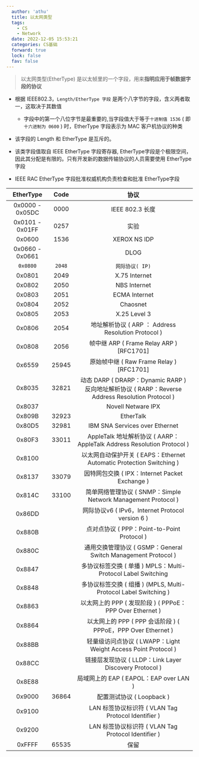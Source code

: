 ```yaml
---
  author: 'athu'
  title: 以太网类型
  tags:
    - CS
    - Network
  date: 2022-12-05 15:53:21
  categories: CS基础
  forward: true
  lock: false
  fav: false
---
```


> 以太网类型(EtherType) 是以太帧里的一个字段，用来**指明应用于帧数据字段的协议**

- 根据 IEEE802.3，`Length/EtherType 字段` 是两个八字节的字段，含义两者取一，这取决于其数值
    - 字段中的第一个八位字节是最重要的,当字段值大于等于`十进制值 1536`  ( 即 `十六进制为 0600` ) 时，EtherType 字段表示为 MAC 客户机协议的种类

- 该字段的 Length 和 EtherType 是互斥的。

- 该类字段值取自 IEEE EtherType 字段寄存器, EtherType字段是个极限空间，因此其分配是有限的。只有开发新的数据传输协议的人员需要使用 EtherType字段

- IEEE RAC EtherType 字段批准权威机构负责检查和批准 EtherType字段


| EtherType | Code | 协议 |
|:---------:|:----:|:----:|
|0x0000 - 0x05DC |	0000 | IEEE 802.3 长度 |
|0x0101 - 0x01FF |	0257 | 实验 |
|0x0600          |	1536 | XEROX NS IDP |
|0x0660 - 0x0661 |        |  DLOG |
|`0x0800`	     | `2048` | `网际协议( IP)`|
|0x0801	         | 2049	  | X.75 Internet|
|0x0802	         | 2050	  | NBS Internet|
|0x0803	         | 2051	  | ECMA Internet|
|0x0804	         | 2052	  | Chaosnet|
|0x0805	         | 2053	  | X.25 Level 3|
|0x0806	         | 2054	  | 地址解析协议 ( ARP ： Address Resolution Protocol ) |
|0x0808	         | 2056	  | 帧中继 ARP  ( Frame Relay ARP )  [RFC1701] |
|0x6559	         | 25945  | 原始帧中继 ( Raw Frame Relay )  [RFC1701] |
|0x8035	         | 32821  | 动态 DARP  ( DRARP：Dynamic RARP ) 反向地址解析协议 ( RARP：Reverse Address Resolution Protocol ) |
|0x8037		     |        | Novell Netware IPX|
|0x809B	         | 32923  | EtherTalk|
|0x80D5	         | 32981  | IBM SNA Services over Ethernet|
|0x80F3	         | 33011  | AppleTalk 地址解析协议 ( AARP：AppleTalk Address Resolution Protocol ) |
|0x8100		     |        | 以太网自动保护开关 ( EAPS：Ethernet Automatic Protection Switching ) |
|0x8137	         | 33079  | 因特网包交换 ( IPX：Internet Packet Exchange ) |
|0x814C	         | 33100  | 简单网络管理协议 ( SNMP：Simple Network Management Protocol ) |
|0x86DD		     |        | 网际协议v6  ( IPv6，Internet Protocol version 6 ) |
|0x880B		     |        | 点对点协议 ( PPP：Point-to-Point Protocol ) |
|0x880C		     |        | 通用交换管理协议 ( GSMP：General Switch Management Protocol ) |
|0x8847		     |        | 多协议标签交换 ( 单播 )  MPLS：Multi-Protocol Label Switching  |
|0x8848		     |        | 多协议标签交换 ( 组播 )  (MPLS, Multi-Protocol Label Switching ) |
|0x8863		     |        | 以太网上的 PPP ( 发现阶段 )  ( PPPoE：PPP Over Ethernet  ) |
|0x8864		     |        | 以太网上的 PPP ( PPP 会话阶段 )   ( PPPoE，PPP Over Ethernet ) |
|0x88BB		     |        | 轻量级访问点协议 ( LWAPP：Light Weight Access Point Protocol ) |
|0x88CC		     |        | 链接层发现协议 ( LLDP：Link Layer Discovery Protocol ) |
|0x8E88		     |        | 局域网上的 EAP ( EAPOL：EAP over LAN ) |
|0x9000	         | 36864  | 配置测试协议 ( Loopback ) |
|0x9100		     |        | LAN 标签协议标识符 ( VLAN Tag Protocol Identifier ) |
|0x9200		     |        | LAN 标签协议标识符 ( VLAN Tag Protocol Identifier ) |
|0xFFFF	         | 65535  | 保留|